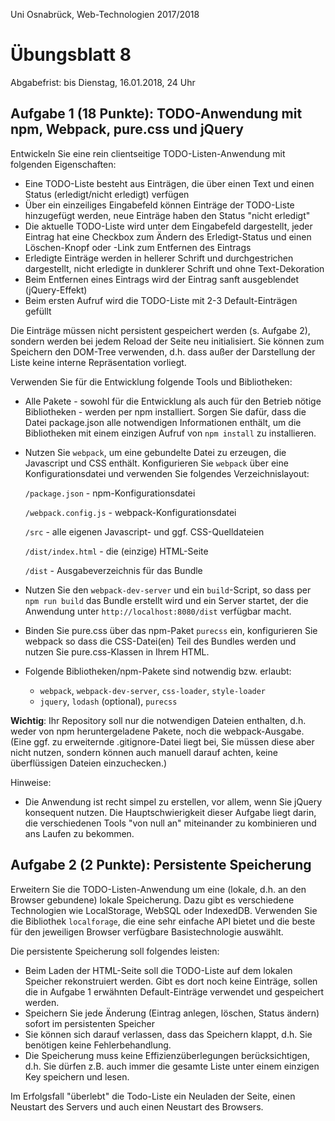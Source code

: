 Uni Osnabrück, Web-Technologien 2017/2018

Übungsblatt 8
=============

Abgabefrist: bis Dienstag, 16.01.2018, 24 Uhr

Aufgabe 1 (18 Punkte): TODO-Anwendung mit npm, Webpack, pure.css und jQuery
---------------------------------------------------------------------------

Entwickeln Sie eine rein clientseitige TODO-Listen-Anwendung mit folgenden Eigenschaften:
- Eine TODO-Liste besteht aus Einträgen, die über einen Text und einen Status (erledigt/nicht erledigt) 
  verfügen
- Über ein einzeiliges Eingabefeld können Einträge der TODO-Liste hinzugefügt werden, neue Einträge
  haben den Status "nicht erledigt"
- Die aktuelle TODO-Liste wird unter dem Eingabefeld dargestellt, jeder Eintrag hat eine Checkbox
  zum Ändern des Erledigt-Status und einen Löschen-Knopf oder -Link zum Entfernen des Eintrags
- Erledigte Einträge werden in hellerer Schrift und durchgestrichen dargestellt, nicht erledigte
  in dunklerer Schrift und ohne Text-Dekoration
- Beim Entfernen eines Eintrags wird der Eintrag sanft ausgeblendet (jQuery-Effekt)
- Beim ersten Aufruf wird die TODO-Liste mit 2-3 Default-Einträgen gefüllt

Die Einträge müssen nicht persistent gespeichert werden (s. Aufgabe 2), sondern werden bei jedem
Reload der Seite neu initialisiert. Sie können zum Speichern den DOM-Tree verwenden, d.h. dass außer
der Darstellung der Liste keine interne Repräsentation vorliegt.

Verwenden Sie für die Entwicklung folgende Tools und Bibliotheken:
- Alle Pakete - sowohl für die Entwicklung als auch für den Betrieb nötige Bibliotheken - werden per npm 
  installiert. Sorgen Sie dafür, dass die Datei package.json alle notwendigen Informationen enthält,
  um die Bibliotheken mit einem einzigen Aufruf von `npm install` zu installieren.
- Nutzen Sie `webpack`, um eine gebundelte Datei zu erzeugen, die Javascript und CSS enthält. Konfigurieren
  Sie `webpack` über eine Konfigurationsdatei und verwenden Sie folgendes Verzeichnislayout:
  
    `/package.json` - npm-Konfigurationsdatei
    
    `/webpack.config.js` - webpack-Konfigurationsdatei
    
    `/src` - alle eigenen Javascript- und ggf. CSS-Quelldateien
    
    `/dist/index.html` - die (einzige) HTML-Seite
    
    `/dist` - Ausgabeverzeichnis für das Bundle
- Nutzen Sie den `webpack-dev-server` und ein `build`-Script, so dass per `npm run build` das Bundle 
  erstellt wird und ein Server startet, der die Anwendung unter `http://localhost:8080/dist` 
  verfügbar macht.
- Binden Sie pure.css über das npm-Paket `purecss` ein, konfigurieren Sie webpack so dass die 
  CSS-Datei(en) Teil des Bundles werden und nutzen Sie pure.css-Klassen in Ihrem HTML.
- Folgende Bibliotheken/npm-Pakete sind notwendig bzw. erlaubt:
  - `webpack`, `webpack-dev-server`, `css-loader`, `style-loader`
  - `jquery`, `lodash` (optional), `purecss`
  
**Wichtig**: Ihr Repository soll nur die notwendigen Dateien enthalten, d.h. weder von npm heruntergeladene
Pakete, noch die webpack-Ausgabe. (Eine ggf. zu erweiternde .gitignore-Datei liegt bei, Sie müssen diese aber 
nicht nutzen, sondern können auch manuell darauf achten, keine überflüssigen Dateien einzuchecken.)
    
Hinweise:
- Die Anwendung ist recht simpel zu erstellen, vor allem, wenn Sie jQuery konsequent nutzen. 
  Die Hauptschwierigkeit dieser Aufgabe liegt darin, die verschiedenen Tools "von null an"
  miteinander zu kombinieren und ans Laufen zu bekommen.


Aufgabe 2 (2 Punkte): Persistente Speicherung
--------------------------------------------

Erweitern Sie die TODO-Listen-Anwendung um eine (lokale, d.h. an den Browser gebundene) lokale 
Speicherung. Dazu gibt es verschiedene Technologien wie LocalStorage, WebSQL oder IndexedDB. 
Verwenden Sie die Bibliothek `localforage`, die eine sehr einfache API bietet und die beste für
den jeweiligen Browser verfügbare Basistechnologie auswählt.

Die persistente Speicherung soll folgendes leisten:
- Beim Laden der HTML-Seite soll die TODO-Liste auf dem lokalen Speicher rekonstruiert werden. Gibt
  es dort noch keine Einträge, sollen die in Aufgabe 1 erwähnten Default-Einträge verwendet und
  gespeichert werden.
- Speichern Sie jede Änderung (Eintrag anlegen, löschen, Status ändern) sofort im persistenten Speicher
- Sie können sich darauf verlassen, dass das Speichern klappt, d.h. Sie benötigen keine Fehlerbehandlung.
- Die Speicherung muss keine Effizienzüberlegungen berücksichtigen, d.h. Sie dürfen z.B. auch immer die 
  gesamte Liste unter einem einzigen Key speichern und lesen.
  
Im Erfolgsfall "überlebt" die Todo-Liste ein Neuladen der Seite, einen Neustart des Servers und auch 
einen Neustart des Browsers.
